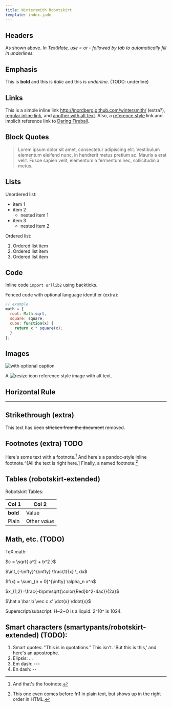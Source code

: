 ```yaml
---
title: Wintersmith Robotskirt
template: index.jade
---
```


Headers
-------

As shown above. _In TextMate, use = or - followed by tab to automatically fill in underlines._


Emphasis
--------

This is **bold** and this is *italic* and this is _underline_. (TODO: 
underline)


Links
-----

This is a simple inline link <http://jnordberg.github.com/wintersmith/> (extra?), [regular inline link](http://nodejs.org), and [another with alt text](http://coffeescript.org "Coffeescript"). Also, a [reference style][my_reference_link] link and implicit reference link to [Daring Fireball][].

[my_reference_link]: http://johnmacfarlane.net/pandoc/README.html "Pandoc: a universal document converter"
[Daring Fireball]: http://daringfireball.net/


Block Quotes
------------

> Lorem ipsum dolor sit amet, consectetur adipiscing elit. Vestibulum elementum eleifend nunc, in hendrerit metus pretium ac. Mauris a erat velit. Fusce sapien velit, elementum a fermentum nec, sollicitudin a metus.


Lists
-----

Unordered list:

- item 1
- item 2
  - nested item 1
- item 3
    - nested item 2

Ordered list:

1. Ordered list item
2. Ordered list item
3. Ordered list item


Code
----

Inline code `import urllib2` using backticks.

Fenced code with optional language identifier (extra):

```javascript
// example
math = {
  root: Math.sqrt,
  square: square,
  cube: function(x) {
    return x * square(x);
  }
};
```


Images
------
![with optional caption](http://wintersmith.io/images/wintersmith.svg "Wintersmith logo")

A ![resize icon][resize_icon] reference style image with alt text.

[resize_icon]: https://github.com/favicon.ico "GitHub"


Horizontal Rule
---------------

---


Strikethrough (extra)
---------------------

This text has been ~~stricken from the document~~ removed.


Footnotes (extra) TODO
-----------------

Here's some text with a footnote.[^fn1] And here's a pandoc-style inline footnote.^[All the text is right here.] Finally, a named footnote.[^namednote]

[^namednote]: This one even comes before fn1 in plain text, but shows up in the right order in HTML.

[^fn1]: And that's the footnote.


Tables (robotskirt-extended)
---------------

Robotskirt Tables:

| Col 1   | Col 2                                              |
| ------- | -------------------------------------------------- |
|**bold** | Value                                              |
| Plain   | Other _value_                                      |


Math, etc. (TODO)
-------------

TeX math:

$c = \sqrt{ a^2 + b^2 }$

$\int_{-\infty}^{\infty} \frac{1}{x} \, dx$

$f(x) = \sum_{n = 0}^{\infty} \alpha_n x^n$

$x_{1,2}=\frac{-b\pm\sqrt{\color{Red}b^2-4ac}}{2a}$

$\hat a  \bar b  \vec c  x'  \dot{x}  \ddot{x}$


Superscript/subscript:
H~2~O is a liquid. 2^10^ is 1024.


Smart characters (smartypants/robotskirt-extended) (TODO):
--------------------------------------

1. Smart quotes: "This is in quotations." This isn't. 'But this is this,' and here's an apostrophe.
2. Elipsis: ...
3. Em dash: ---
4. En dash: --

